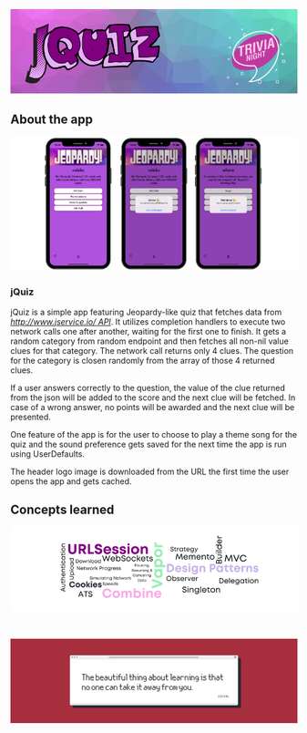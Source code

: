 ![Front Banner](Documentation/FrontBanner.png)


## About the app

<p align="center">
<img src="Documentation/screenshots.png">
</p>

### jQuiz

jQuiz is a simple app featuring Jeopardy-like quiz that fetches data from *[http://www.jservice.io/ API](http://www.jservice.io)*. It utilizes completion handlers to execute two network calls one after another, waiting for the first one to finish. It gets a random category from random endpoint and then fetches all non-nil value clues for that category. The network call returns only 4 clues. The question for the category is closen randomly from the array of those 4 returned clues. 

If a user answers correctly to the question, the value of the clue returned from the json will be added to the score and the next clue will be fetched. In case of a wrong answer, no points will be awarded and the next clue will be presented.

One feature of the app is for the user to choose to play a theme song for the quiz and the sound preference gets saved for the next time the app is run using UserDefaults.

The header logo image is downloaded from the URL the first time the user opens the app and gets cached.

## Concepts learned

<p align="center">
<img src="Documentation/Week09Concepts.png">
</p>

<br />

![End Banner](Documentation/EndBanner.png)
